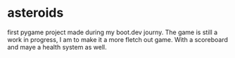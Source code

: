 # asteroids

first pygame project made during my boot.dev journy. 
The game is still a work in progress, I am to make it a more fletch out game. With a scoreboard and maye a health system as well.